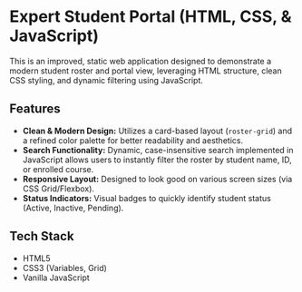 # Expert Student Portal (HTML, CSS, & JavaScript)

This is an improved, static web application designed to demonstrate a modern student roster and portal view, leveraging HTML structure, clean CSS styling, and dynamic filtering using JavaScript.

## Features

*   **Clean & Modern Design:** Utilizes a card-based layout (`roster-grid`) and a refined color palette for better readability and aesthetics.
*   **Search Functionality:** Dynamic, case-insensitive search implemented in JavaScript allows users to instantly filter the roster by student name, ID, or enrolled course.
*   **Responsive Layout:** Designed to look good on various screen sizes (via CSS Grid/Flexbox).
*   **Status Indicators:** Visual badges to quickly identify student status (Active, Inactive, Pending).

## Tech Stack

*   HTML5
*   CSS3 (Variables, Grid)
*   Vanilla JavaScript